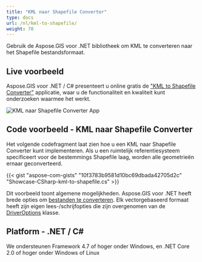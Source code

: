 ```yaml
---
title: "KML naar Shapefile Converter"
type: docs
url: /nl/kml-to-shapefile/
weight: 70
---
```


Gebruik de Aspose.GIS voor .NET bibliotheek om KML te converteren naar het Shapefile bestandsformaat.

## **Live voorbeeld**

Aspose.GIS voor .NET / C# presenteert u online gratis de ["KML to Shapefile Converter"](https://products.aspose.app/gis/conversion/kml-to-shapefile) applicatie, waar u de functionaliteit en kwaliteit kunt onderzoeken waarmee het werkt.

![KML naar Shapefile Converter App](conversion.png)

## **Code voorbeeld - KML naar Shapefile Converter**

Het volgende codefragment laat zien hoe u een KML naar Shapefile Converter kunt implementeren. Als u een ruimtelijk referentiesysteem specificeert voor de bestemmings Shapefile laag, worden alle geometrieën ernaar geconverteerd. 

{{< gist "aspose-com-gists" "10f3783b9581d10bc69dbada42705d2c" "Showcase-CSharp-kml-to-shapefile.cs" >}}

Dit voorbeeld toont algemene mogelijkheden. Aspose.GIS voor .NET heeft brede opties om [bestanden te converteren](https://docs.aspose.com/gis/net/vector-layers/). Elk vectorgebaseerd formaat heeft zijn eigen lees-/schrijfopties die zijn overgenomen van de [DriverOptions](https://reference.aspose.com/gis/net/aspose.gis/driveroptions) klasse.

## **Platform - .NET / C#**

We ondersteunen Framework 4.7 of hoger onder Windows, en .NET Core 2.0 of hoger onder Windows of Linux
